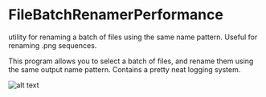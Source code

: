 # FileBatchRenamerPerformance
utility for renaming a batch of files using the same name pattern. Useful for renaming .png sequences.

This program allows you to select a batch of files, and rename them using the same output name pattern. Contains a pretty neat logging system.

![alt text](https://i.imgur.com/b6OOtGy.png)
